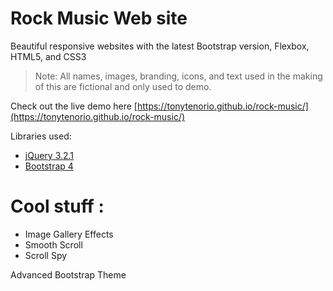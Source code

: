 # Rock Music Web site

Beautiful responsive websites with the latest Bootstrap version, Flexbox, HTML5, and CSS3

> Note: All names, images, branding, icons, and text used in the making of this are fictional and only used to demo.

Check out the live demo here [https://tonytenorio.github.io/rock-music/](https://tonytenorio.github.io/rock-music/)

Libraries used:

- [jQuery 3.2.1](http://jquery.com/)
- [Bootstrap 4](https://v4-alpha.getbootstrap.com/)

# Cool stuff :

- Image Gallery Effects
- Smooth Scroll
- Scroll Spy

Advanced Bootstrap Theme